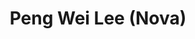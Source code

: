 ---
title: Peng Wei Lee (Nova)
role: Undergraduate Student at UCSD<br/> Electrical and Computer Engineering

_build:
  render: never
  list: always

user_groups:
- Undergraduate Students

weight: -84
---